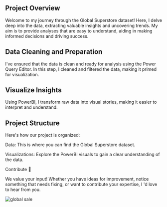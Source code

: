 
## Project Overview

Welcome to my journey through the Global Superstore dataset!
Here,  I delve deep into the data, extracting valuable insights and uncovering trends. My aim is to provide analyses that are easy to understand, aiding in making informed decisions and driving success.

## Data Cleaning and Preparation

I've ensured that the data is clean and ready for analysis using the Power Query Editor. In this step, I cleaned and filtered the data, making it primed for visualization.

## Visualize Insights

Using PowerBI, I transform raw data into visual stories, making it easier to interpret and understand.

## Project Structure

Here's how our project is organized:

Data: This is where you can find the Global Superstore dataset.

Visualizations: Explore the PowerBI visuals to gain a clear understanding of the data.

Contribute 🚀

We value your input! Whether you have ideas for improvement, notice something that needs fixing, or want to contribute your expertise, I 'd love to hear from you. 

![global sale](https://github.com/SabinaSad/Global-Superstore-Data-Analysis-with-Power-BI/assets/122239926/e3d9db98-0e03-4a0f-8e85-ce3f67338ae6)


